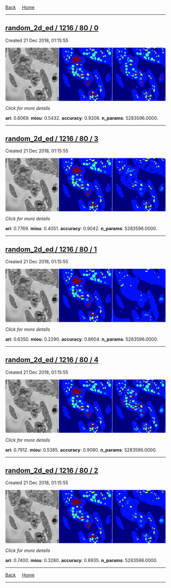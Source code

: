 
[Back](..)&nbsp;&nbsp;&nbsp;&nbsp;&nbsp;[Home](https://leapmanlab.github.io/snapshots)

---

<div class="summary"><a href="0"><h2>random_2d_ed / 1216 / 80 / 0</h2></a><p>Created 21 Dec 2018, 01:15:55
</p><a href="0"><img src="0/media/summary.png" align="center"></a><p>
<i>Click for more details</i>
</p></div>

**ari**: 0.8069. **miou**: 0.5432. **accuracy**: 0.9206. **n_params**: 5283596.0000. 

---

<div class="summary"><a href="3"><h2>random_2d_ed / 1216 / 80 / 3</h2></a><p>Created 21 Dec 2018, 01:15:55
</p><a href="3"><img src="3/media/summary.png" align="center"></a><p>
<i>Click for more details</i>
</p></div>

**ari**: 0.7769. **miou**: 0.4051. **accuracy**: 0.9042. **n_params**: 5283596.0000. 

---

<div class="summary"><a href="1"><h2>random_2d_ed / 1216 / 80 / 1</h2></a><p>Created 21 Dec 2018, 01:15:55
</p><a href="1"><img src="1/media/summary.png" align="center"></a><p>
<i>Click for more details</i>
</p></div>

**ari**: 0.6350. **miou**: 0.2290. **accuracy**: 0.8604. **n_params**: 5283596.0000. 

---

<div class="summary"><a href="4"><h2>random_2d_ed / 1216 / 80 / 4</h2></a><p>Created 21 Dec 2018, 01:15:55
</p><a href="4"><img src="4/media/summary.png" align="center"></a><p>
<i>Click for more details</i>
</p></div>

**ari**: 0.7912. **miou**: 0.5385. **accuracy**: 0.9080. **n_params**: 5283596.0000. 

---

<div class="summary"><a href="2"><h2>random_2d_ed / 1216 / 80 / 2</h2></a><p>Created 21 Dec 2018, 01:15:55
</p><a href="2"><img src="2/media/summary.png" align="center"></a><p>
<i>Click for more details</i>
</p></div>

**ari**: 0.7400. **miou**: 0.3280. **accuracy**: 0.8935. **n_params**: 5283596.0000. 

---

[Back](..)&nbsp;&nbsp;&nbsp;&nbsp;&nbsp;[Home](https://leapmanlab.github.io/snapshots)

---